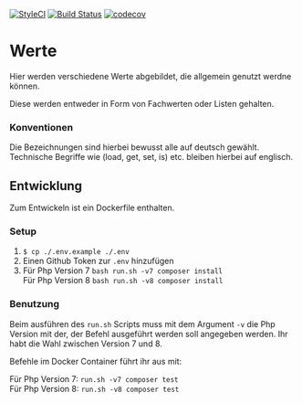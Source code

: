 [![StyleCI](https://styleci.io/repos/78105159/shield?branch=master)](https://styleci.io/repos/78105159)
[![Build Status](https://travis-ci.org/demvsystems/werte.svg?branch=master)](https://travis-ci.org/demvsystems/werte)
[![codecov](https://codecov.io/gh/demvsystems/werte/branch/master/graph/badge.svg)](https://codecov.io/gh/demvsystems/werte)

# Werte
Hier werden verschiedene Werte abgebildet, die allgemein genutzt werdne können.

Diese werden entweder in Form von Fachwerten oder Listen gehalten.


### Konventionen
Die Bezeichnungen sind hierbei bewusst alle auf deutsch gewählt.
Technische Begriffe wie (load, get, set, is) etc. bleiben hierbei auf englisch.


## Entwicklung

Zum Entwickeln ist ein Dockerfile enthalten.

### Setup

1. `$ cp ./.env.example ./.env`
2. Einen Github Token zur `.env` hinzufügen
3. Für Php Version 7 `bash run.sh -v7 composer install`<br/>
Für Php Version 8 `bash run.sh -v8 composer install`

### Benutzung

Beim ausführen des `run.sh` Scripts muss mit dem Argument `-v` die Php Version mit der, der Befehl ausgeführt werden soll angegeben werden. Ihr habt die Wahl zwischen Version 7 und 8.

Befehle im Docker Container führt ihr aus mit:

Für Php Version 7: `run.sh -v7 composer test`<br/>
Für Php Version 8: `run.sh -v8 composer test`
